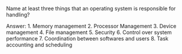 Name at least three things that an operating system is responsible for handling?

Answer: 1. Memory management 2. Processor Management 3. Device management 4. File management 5. Security 6. Control over system performance 7. Coordination between softwares and users 8. Task accounting and scheduling
